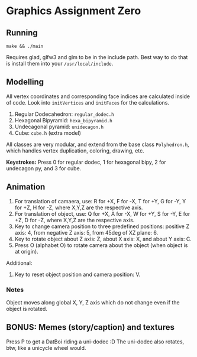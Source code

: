 # Graphics Assignment Zero

## Running

`make && ./main`

Requires glad, glfw3 and glm to be in the include path. Best way to do that is install them into your `/usr/local/include`.

## Modelling

All vertex coordinates and corresponding face indices are calculated inside of code. Look into `initVertices` and `initFaces` for the calculations.

1. Regular Dodecahedron: `regular_dodec.h`
2. Hexagonal Bipyramid: `hexa_bipyramid.h`
3. Undecagonal pyramid: `unidecagon.h`
4. Cube: `cube.h` (extra model)

All classes are very modular, and extend from the base class `Polyhedron.h`, which handles vertex duplication, coloring, drawing, etc.

**Keystrokes:** Press 0 for regular dodec, 1 for hexagonal bipy, 2 for undecagon py, and 3 for cube.

## Animation

1. For translation of camaera, use: R for +X, F for -X, T for +Y, G for -Y, Y for +Z, H for -Z, where X,Y,Z are the respective axis.
2. For translation of object, use: Q for +X, A for -X, W for +Y, S for -Y, E for +Z, D for -Z, where X,Y,Z are the respective axis.
3. Key to change camera position to three predefined positions: positive Z axis: 4, from negative Z axis: 5, from 45deg of XZ plane: 6.
4. Key to rotate object about Z axis: Z, about X axis: X, and about Y axis: C.
5. Press O (alphabet O) to rotate camera about the object (when object is at origin).

Additional:

1. Key to reset object position and camera position: V.

### Notes

Object moves along global X, Y, Z axis which do not change even if the object is rotated.

## BONUS: Memes (story/caption) and textures

Press P to get a DatBoi riding a uni-dodec :D The uni-dodec also rotates, btw, like a unicycle wheel would.
